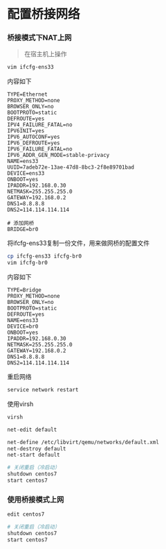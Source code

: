 # 配置桥接网络

### 桥接模式下NAT上网

> 在宿主机上操作

```sh
vim ifcfg-ens33
```

内容如下

```
TYPE=Ethernet
PROXY_METHOD=none
BROWSER_ONLY=no
BOOTPROTO=static
DEFROUTE=yes
IPV4_FAILURE_FATAL=no
IPV6INIT=yes
IPV6_AUTOCONF=yes
IPV6_DEFROUTE=yes
IPV6_FAILURE_FATAL=no
IPV6_ADDR_GEN_MODE=stable-privacy
NAME=ens33
UUID=7adeb72e-13ae-47d8-8bc3-2f8e89701bad
DEVICE=ens33
ONBOOT=yes
IPADDR=192.168.0.30
NETMASK=255.255.255.0
GATEWAY=192.168.0.2
DNS1=8.8.8.8
DNS2=114.114.114.114

# 添加网桥
BRIDGE=br0
```





将ifcfg-ens33复制一份文件，用来做网桥的配置文件

```sh
cp ifcfg-ens33 ifcfg-br0
vim ifcfg-br0
```

内容如下

```
TYPE=Bridge
PROXY_METHOD=none
BROWSER_ONLY=no
BOOTPROTO=static
DEFROUTE=yes
NAME=ens33
DEVICE=br0
ONBOOT=yes
IPADDR=192.168.0.30
NETMASK=255.255.255.0
GATEWAY=192.168.0.2
DNS1=8.8.8.8
DNS2=114.114.114.114
```



重启网络

```sh
service network restart
```





使用virsh

```sh
virsh
```

```sh
net-edit default
```







```sh
net-define /etc/libvirt/qemu/networks/default.xml
net-destroy default
net-start default

# 关闭重启（冷启动）
shutdown centos7
start centos7
```







### 使用桥接模式上网

```sh
edit centos7
```



```sh
# 关闭重启（冷启动）
shutdown centos7
start centos7
```

